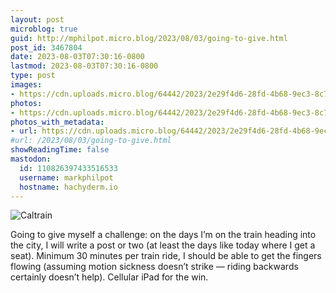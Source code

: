```yaml
---
layout: post
microblog: true
guid: http://mphilpot.micro.blog/2023/08/03/going-to-give.html
post_id: 3467804
date: 2023-08-03T07:30:16-0800
lastmod: 2023-08-03T07:30:16-0800
type: post
images:
- https://cdn.uploads.micro.blog/64442/2023/2e29f4d6-28fd-4b68-9ec3-8c796a07175a.jpg
photos:
- https://cdn.uploads.micro.blog/64442/2023/2e29f4d6-28fd-4b68-9ec3-8c796a07175a.jpg
photos_with_metadata:
- url: https://cdn.uploads.micro.blog/64442/2023/2e29f4d6-28fd-4b68-9ec3-8c796a07175a.jpg
#url: /2023/08/03/going-to-give.html
showReadingTime: false
mastodon:
  id: 110826397433516533
  username: markphilpot
  hostname: hachyderm.io
---
```

![Caltrain](https://micro.markphilpot.com/uploads/2023/2e29f4d6-28fd-4b68-9ec3-8c796a07175a.jpg)

Going to give myself a challenge: on the days I’m on the train heading into the city, I will write a post or two (at least the days like today where I get a seat). Minimum 30 minutes per train ride, I should be able to get the fingers flowing (assuming motion sickness doesn’t strike — riding backwards certainly doesn’t help). Cellular iPad for the win.

